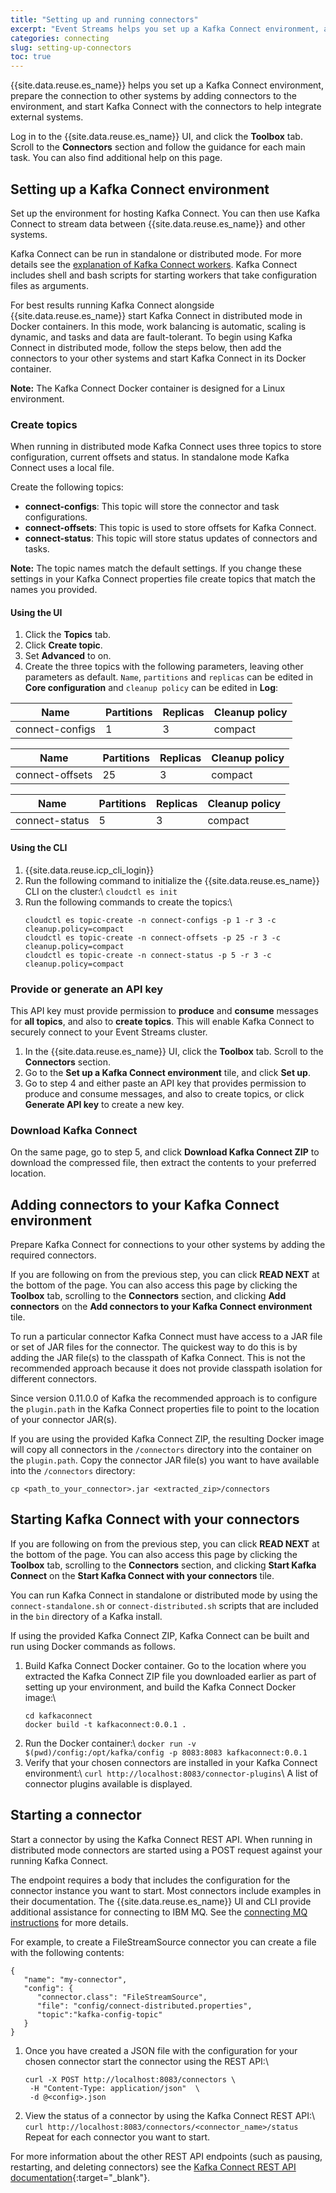 ```yaml
---
title: "Setting up and running connectors"
excerpt: "Event Streams helps you set up a Kafka Connect environment, add connectors to it, and run the connectors to help integrate external systems."
categories: connecting
slug: setting-up-connectors
toc: true
---
```


{{site.data.reuse.es_name}} helps you set up a Kafka Connect environment, prepare the connection to other systems by adding connectors to the environment, and start Kafka Connect with the connectors to help integrate external systems.

Log in to the {{site.data.reuse.es_name}} UI, and click the **Toolbox** tab. Scroll to the **Connectors** section and follow the guidance for each main task. You can also find additional help on this page.


## Setting up a Kafka Connect environment

Set up the environment for hosting Kafka Connect. You can then use Kafka Connect to stream data between {{site.data.reuse.es_name}} and other systems.

Kafka Connect can be run in standalone or distributed mode. For more details see the [explanation of Kafka Connect workers](../connectors/#workers). Kafka Connect includes shell and bash scripts for starting workers that take configuration files as arguments.

For best results running Kafka Connect alongside {{site.data.reuse.es_name}} start Kafka Connect in distributed mode in Docker containers. In this mode, work balancing is automatic, scaling is dynamic, and tasks and data are fault-tolerant. To begin using Kafka Connect in distributed mode, follow the steps below, then add the connectors to your other systems and start Kafka Connect in its Docker container.

**Note:** The Kafka Connect Docker container is designed for a Linux environment.

### Create topics

When running in distributed mode Kafka Connect uses three topics to store configuration, current offsets and status. In standalone mode Kafka Connect uses a local file.

Create the following topics:

- **connect-configs**: This topic will store the connector and task configurations.
- **connect-offsets**: This topic is used to store offsets for Kafka Connect.
- **connect-status**: This topic will store status updates of connectors and tasks.

**Note:** The topic names match the default settings. If you change these settings in your Kafka Connect properties file create topics that match the names you provided.

#### Using the UI

1. Click the **Topics** tab.
2. Click **Create topic**.
3. Set **Advanced** to on.
4. Create the three topics with the following parameters, leaving other parameters as default. `Name`, `partitions` and `replicas` can be edited in **Core configuration** and `cleanup policy` can be edited in **Log**:

| Name             | Partitions   | Replicas            | Cleanup policy
|------------------|--------------|---------------------|-----------------
| connect-configs  | 1            | 3                   | compact

| Name             | Partitions   | Replicas            | Cleanup policy
|------------------|--------------|---------------------|-----------------
| connect-offsets  | 25           | 3                   | compact

| Name             | Partitions   | Replicas            | Cleanup policy
|------------------|--------------|---------------------|-----------------
| connect-status   | 5            | 3                   | compact

#### Using the CLI

1. {{site.data.reuse.icp_cli_login}}
2. Run the following command to initialize the {{site.data.reuse.es_name}} CLI on the cluster:\\
   `cloudctl es init`
3. Run the following commands to create the topics:\\
   ```
   cloudctl es topic-create -n connect-configs -p 1 -r 3 -c cleanup.policy=compact
   cloudctl es topic-create -n connect-offsets -p 25 -r 3 -c cleanup.policy=compact
   cloudctl es topic-create -n connect-status -p 5 -r 3 -c cleanup.policy=compact
   ```


### Provide or generate an API key

This API key must provide permission to **produce** and **consume** messages for **all topics**, and also to **create topics**. This will enable Kafka Connect to securely connect to your Event Streams cluster.

1. In the {{site.data.reuse.es_name}} UI, click the **Toolbox** tab. Scroll to the **Connectors** section.
2. Go to the **Set up a Kafka Connect environment** tile, and click **Set up**.
3. Go to step 4 and either paste an API key that provides permission to produce and consume messages, and also to create topics, or click **Generate API key** to create a new key.

### Download Kafka Connect

On the same page, go to step 5, and click **Download Kafka Connect ZIP** to download the compressed file, then extract the contents to your preferred location.

## Adding connectors to your Kafka Connect environment

Prepare Kafka Connect for connections to your other systems by adding the required connectors.

If you are following on from the previous step, you can click **READ NEXT** at the bottom of the page. You can also access this page by clicking the **Toolbox** tab, scrolling to the **Connectors** section, and clicking **Add connectors** on the **Add connectors to your Kafka Connect environment** tile.

To run a particular connector Kafka Connect must have access to a JAR file or set of JAR files for the connector. The quickest way to do this is by adding the JAR file(s) to the classpath of Kafka Connect. This is not the recommended approach because it does not provide classpath isolation for different connectors.

Since version 0.11.0.0 of Kafka the recommended approach is to configure the `plugin.path` in the Kafka Connect properties file to point to the location of your connector JAR(s).

If you are using the provided Kafka Connect ZIP, the resulting Docker image will copy all connectors in the `/connectors` directory into the container on the `plugin.path`. Copy the connector JAR file(s) you want to have available into the `/connectors` directory:

`cp <path_to_your_connector>.jar <extracted_zip>/connectors`

## Starting Kafka Connect with your connectors

If you are following on from the previous step, you can click **READ NEXT** at the bottom of the page. You can also access this page by clicking the **Toolbox** tab, scrolling to the **Connectors** section, and clicking **Start Kafka Connect** on the **Start Kafka Connect with your connectors** tile.

You can run Kafka Connect in standalone or distributed mode by using the `connect-standalone.sh` or `connect-distributed.sh` scripts that are included in the `bin` directory of a Kafka install.

If using the provided Kafka Connect ZIP, Kafka Connect can be built and run using Docker commands as follows.

1. Build Kafka Connect Docker container. Go to the location where you extracted the Kafka Connect ZIP file you downloaded earlier as part of setting up your environment, and build the Kafka Connect Docker image:\\
   ```
   cd kafkaconnect
   docker build -t kafkaconnect:0.0.1 .
   ```
2. Run the Docker container:\\
   `docker run -v $(pwd)/config:/opt/kafka/config -p 8083:8083 kafkaconnect:0.0.1`
3. Verify that your chosen connectors are installed in your Kafka Connect environment:\\
   `curl http://localhost:8083/connector-plugins`\\
   A list of connector plugins available is displayed.

## Starting a connector

Start a connector by using the Kafka Connect REST API. When running in distributed mode connectors are started using a POST request against your running Kafka Connect.

The endpoint requires a body that includes the configuration for the connector instance you want to start. Most connectors include examples in their documentation. The {{site.data.reuse.es_name}} UI and CLI provide additional assistance for connecting to IBM MQ. See the [connecting MQ instructions](../mq/) for more details.

For example, to create a FileStreamSource connector you can create a file with the following contents:
```
{
   "name": "my-connector",
   "config": {
      "connector.class": "FileStreamSource",
      "file": "config/connect-distributed.properties",
      "topic":"kafka-config-topic"
   }
}
```
1. Once you have created a JSON file with the configuration for your chosen connector start the connector using the REST API:\\
   ```
   curl -X POST http://localhost:8083/connectors \
	-H "Content-Type: application/json"  \
	-d @<config>.json
   ```
2. View the status of a connector by using the Kafka Connect REST API:\\
   `curl http://localhost:8083/connectors/<connector_name>/status`
   Repeat for each connector you want to start.

For more information about the other REST API endpoints (such as pausing, restarting, and deleting connectors) see the [Kafka Connect REST API documentation](https://kafka.apache.org/documentation/#connect_rest){:target="_blank"}.
